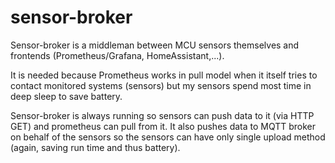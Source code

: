# sensor-broker

Sensor-broker is a middleman between MCU sensors themselves and frontends (Prometheus/Grafana, HomeAssistant,...).

It is needed because Prometheus works in pull model when it itself tries to contact monitored systems (sensors) but my sensors spend most time in deep sleep to save battery. 

Sensor-broker is always running so sensors can push data to it (via HTTP GET) and prometheus can pull from it. It also pushes data to MQTT broker on behalf of the sensors so the sensors can have only single upload method (again, saving run time and thus battery).
